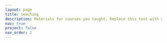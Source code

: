 ```yaml
---
layout: page
title: teaching
description: Materials for courses you taught. Replace this text with your description.
nav: true
project: false
nav_order: 2
---
```

